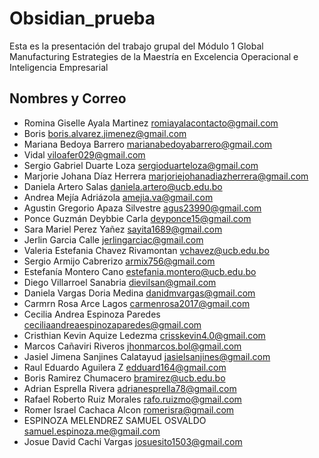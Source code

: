 # Obsidian_prueba

Esta es la presentación del trabajo grupal del Módulo 1 Global Manufacturing Estrategies de la Maestría en Excelencia Operacional e Inteligencia Empresarial

## Nombres y Correo

* Romina Giselle Ayala Martinez <romiayalacontacto@gmail.com>
* Boris <boris.alvarez.jimenez@gmail.com>
* Mariana Bedoya Barrero <marianabedoyabarrero@gmail.com>
* Vidal <viloafer029@gmail.com>
* Sergio Gabriel Duarte Loza <sergioduarteloza@gmail.com>
* Marjorie Johana Díaz Herrera <marjoriejohanadiazherrera@gmail.com>
* Daniela Artero Salas <daniela.artero@ucb.edu.bo>
* Andrea Mejía Adriázola <amejia.va@gmail.com>
* Agustin Gregorio Apaza Silvestre
<agus23990@gmail.com>
* Ponce Guzmán Deybbie Carla <deyponce15@gmail.com>
* Sara Mariel Perez Yañez <sayita1689@gmail.com>
* Jerlin Garcia Calle <jerlingarciac@gmail.com>
* Valeria Estefania Chavez Rivamontan <vchavez@ucb.edu.bo>
* Sergio Armijo Cabrerizo <armix756@gmail.com>
* Estefanía Montero Cano <estefania.montero@ucb.edu.bo>
* Diego Villarroel Sanabria <dievilsan@gmail.com>
* Daniela Vargas Doria Medina <danidmvargas@gmail.com>
* Carmrn Rosa Arce Lagos <carmenrosa2017@gmail.com>
* Cecilia Andrea Espinoza Paredes <ceciliaandreaespinozaparedes@gmail.com>
* Cristhian Kevin Aquize Ledezma <crisskevin4.0@gmail.com>
* Marcos Cañaviri Riveros <jhonmarcos.bol@gmail.com>
* Jasiel Jimena Sanjines Calatayud <jasielsanjines@gmail.com>
* Raul Eduardo Aguilera Z <edduard164@gmail.com>
* Boris Ramirez Chumacero <bramirez@ucb.edu.bo>
* Adrian Esprella Rivera <adrianesprella78@gmail.com>
* Rafael Roberto Ruiz Morales <rafo.ruizmo@gmail.com>
* Romer Israel Cachaca Alcon <romerisra@gmail.com>
* ESPINOZA MELENDREZ SAMUEL OSVALDO <samuel.espinoza.me@gmail.com>
* Josue David Cachi Vargas  <josuesito1503@gmail.com> 

